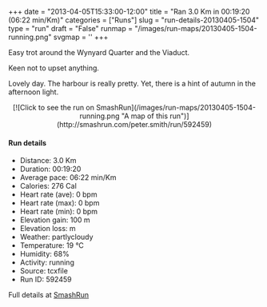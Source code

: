 +++
date = "2013-04-05T15:33:00-12:00"
title = "Ran 3.0 Km in 00:19:20 (06:22 min/Km)"
categories = ["Runs"]
slug = "run-details-20130405-1504"
type = "run"
draft = "False"
runmap = "/images/run-maps/20130405-1504-running.png"
svgmap = '<polyline points="67 95, 65 100, 61 100, 46 96, 59 53, 55 52, 39 47, 23 42, 63 0, 77 1, 58 21, 39 37, 36 45, 58 53, 61 55, 53 76, 63 80, 56 96, 65 99, 70 89">'
+++

Easy trot around the Wynyard Quarter and the Viaduct. 

Keen not to upset anything. 

Lovely day. The harbour is really pretty. Yet, there is a hint of autumn in the afternoon light. 



<!--more-->

<center>
[![Click to see the run on SmashRun](/images/run-maps/20130405-1504-running.png "A map of this run")](http://smashrun.com/peter.smith/run/592459)
</center>

#### Run details

* Distance: 3.0 Km
* Duration: 00:19:20
* Average pace: 06:22 min/Km
* Calories: 276 Cal
* Heart rate (ave): 0 bpm
* Heart rate (max): 0 bpm
* Heart rate (min): 0 bpm
* Elevation gain: 100 m
* Elevation loss:  m
* Weather: partlycloudy
* Temperature: 19 &deg;C
* Humidity: 68%
* Activity: running
* Source: tcxfile
* Run ID: 592459

Full details at [SmashRun](http://smashrun.com/peter.smith/run/592459)